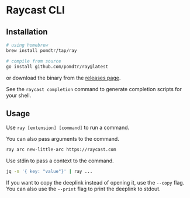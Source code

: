 # Raycast CLI

## Installation

```sh
# using homebrew
brew install pomdtr/tap/ray

# compile from source
go install github.com/pomdtr/ray@latest
```

or download the binary from the [releases page](https://github.com/pomdtr/ray/releases).

See the `raycast completion` command to generate completion scripts for your shell.

## Usage

Use `ray [extension] [command]` to run a command.

You can also pass arguments to the command.

```sh
ray arc new-little-arc https://raycast.com
```

Use stdin to pass a context to the command.

```sh
jq -n '{ key: "value"}' | ray ...
```

If you want to copy the deeplink instead of opening it, use the `--copy` flag.
You can also use the `--print` flag to print the deeplink to stdout.

